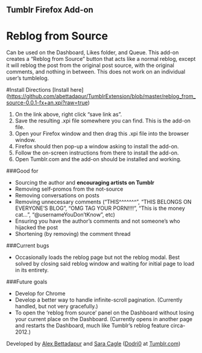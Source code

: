 ## Tumblr Firefox Add-on
# Reblog from Source
Can be used on the Dashboard, Likes folder, and Queue. This add-on creates a “Reblog from Source” button that acts like a normal reblog, except it will reblog the post from the original post source, with the original comments, and nothing in between. This does not work on an individual user’s tumblelog.

#Install Directions
[Install here] (https://github.com/abettadapur/TumblrExtension/blob/master/reblog_from_source-0.0.1-fx+an.xpi?raw=true)

1. On the link above, right click “save link as”.
2. Save the resulting .xpi file somewhere you can find.  This is the add-on file.
3. Open your Firefox window and then drag this .xpi file into the browser window.
4. Firefox should then pop-up a window asking to install the add-on.
5. Follow the on-screen instructions from there to install the add-on.
6. Open Tumblr.com and the add-on should be installed and working.

###Good for

* Sourcing the author and **encouraging artists on Tumblr**
* Removing self-promos from the not-source
* Removing conversations on posts
* Removing unnecessary comments (“THIS^^^^^^^”, “THIS BELONGS ON EVERYONE’S BLOG”, “OMG TAG YOUR PORN!!!!”, “This is the money cat…”, “@usernameYouDon’tKnow”, etc)
* Ensuring you have the author’s comments and not someone’s who hijacked the post
* Shortening (by removing) the comment thread

###Current bugs
* Occasionally loads the reblog page but not the reblog modal. Best solved by closing said reblog window and waiting for initial page to load in its entirety. 

###Future goals

* Develop for Chrome
* Develop a better way to handle infinite-scroll pagination. (Currently handled, but not very gracefully.)
* To open the ‘reblog from source’ panel on the Dashboard without losing your current place on the Dashboard. (Currently opens in another page and restarts the Dashboard, much like Tumblr’s reblog feature circa-2012.)

Developed by [Alex Bettadapur](http://alex.bettadapur.com/) and [Sara Cagle](http://saracagle.com) ([Dodri0](http://dodri0.tumblr.com) at [Tumblr.com](http://tumblr.com))